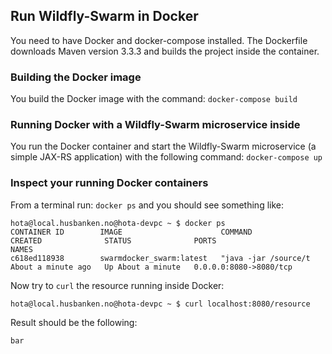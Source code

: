 ## Run Wildfly-Swarm in Docker

You need to have Docker and docker-compose installed. The Dockerfile downloads Maven version 3.3.3 and builds the project inside the container.
 
### Building the Docker image

You build the Docker image with the command: `docker-compose build`

### Running Docker with a Wildfly-Swarm microservice inside

You run the Docker container and start the Wildfly-Swarm microservice (a simple JAX-RS application) with the following command: `docker-compose up` 

### Inspect your running Docker containers

From a terminal run: `docker ps` and you should see something like: 
````
hota@local.husbanken.no@hota-devpc ~ $ docker ps
CONTAINER ID        IMAGE                      COMMAND                CREATED              STATUS              PORTS                    NAMES
c618ed118938        swarmdocker_swarm:latest   "java -jar /source/t   About a minute ago   Up About a minute   0.0.0.0:8080->8080/tcp 
````
Now try to `curl` the resource running inside Docker:
````
hota@local.husbanken.no@hota-devpc ~ $ curl localhost:8080/resource
````
Result should be the following:
````
bar
````








